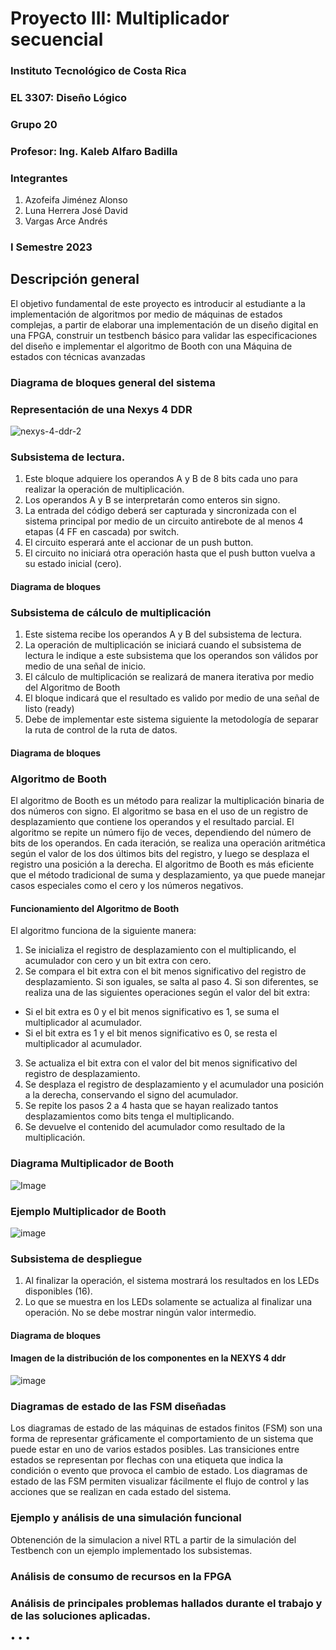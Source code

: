 # Proyecto III:  Multiplicador secuencial

### Instituto Tecnológico de Costa Rica
### EL 3307: Diseño Lógico
### Grupo 20
### Profesor: Ing. Kaleb Alfaro Badilla

### Integrantes
1. Azofeifa Jiménez Alonso
2. Luna Herrera José David
3. Vargas Arce Andrés


### I Semestre 2023

## Descripción general

El objetivo fundamental de este proyecto es introducir al estudiante a la implementación de algoritmos por medio de máquinas de estados complejas, a partir de elaborar una implementación de un diseño digital en una FPGA, construir un testbench básico para validar las especificaciones del diseño e implementar el algoritmo de Booth con una Máquina de estados con técnicas avanzadas


### Diagrama de bloques general del sistema



### Representación de una Nexys 4 DDR

![nexys-4-ddr-2](https://user-images.githubusercontent.com/111375712/233267532-c767c9a8-8a26-439e-a7d4-a855c1f0dba8.png)


###  Subsistema de lectura.
1. Este bloque adquiere los operandos A y B de 8 bits cada uno para realizar la operación de multiplicación.
2. Los operandos A y B se interpretarán como enteros sin signo.
3. La entrada del código deberá ser capturada y sincronizada con el sistema principal por medio de un
circuito antirebote de al menos 4 etapas (4 FF en cascada) por switch.
4. El circuito esperará ante el accionar de un push button.
5. El circuito no iniciará otra operación hasta que el push button vuelva a su estado inicial (cero).




####  Diagrama de bloques





###  Subsistema de cálculo de multiplicación
1. Este sistema recibe los operandos A y B del subsistema de lectura.
2. La operación de multiplicación se iniciará cuando el subsistema de lectura le indique a este subsistema
que los operandos son válidos por medio de una señal de inicio.
3. El cálculo de multiplicación se realizará de manera iterativa por medio del Algoritmo de Booth
4. El bloque indicará que el resultado es valido por medio de una señal de listo (ready)
5. Debe de implementar este sistema siguiente la metodología de separar la ruta de control de la ruta de
datos.

####  Diagrama de bloques




### Algoritmo de Booth
El algoritmo de Booth es un método para realizar la multiplicación binaria de dos números con signo. El algoritmo se basa en el uso de un registro de desplazamiento que contiene los operandos y el resultado parcial. El algoritmo se repite un número fijo de veces, dependiendo del número de bits de los operandos. En cada iteración, se realiza una operación aritmética según el valor de los dos últimos bits del registro, y luego se desplaza el registro una posición a la derecha. El algoritmo de Booth es más eficiente que el método tradicional de suma y desplazamiento, ya que puede manejar casos especiales como el cero y los números negativos.


#### Funcionamiento del Algoritmo de Booth

El algoritmo funciona de la siguiente manera:

1. Se inicializa el registro de desplazamiento con el multiplicando, el acumulador con cero y un bit extra con cero.
2. Se compara el bit extra con el bit menos significativo del registro de desplazamiento. Si son iguales, se salta al paso 4. Si son diferentes, se realiza una de las siguientes operaciones según el valor del bit extra:
  - Si el bit extra es 0 y el bit menos significativo es 1, se suma el multiplicador al acumulador.
  - Si el bit extra es 1 y el bit menos significativo es 0, se resta el multiplicador al acumulador.
3. Se actualiza el bit extra con el valor del bit menos significativo del registro de desplazamiento.
4. Se desplaza el registro de desplazamiento y el acumulador una posición a la derecha, conservando el signo del acumulador.
5. Se repite los pasos 2 a 4 hasta que se hayan realizado tantos desplazamientos como bits tenga el multiplicando.
6. Se devuelve el contenido del acumulador como resultado de la multiplicación.

### Diagrama Multiplicador de Booth

![Image](https://github.com/AzofeifaJ/Proyecto_3_Diseno_Logico/assets/111375712/914096ee-4f4a-4d7a-9134-6936bf7acada)

### Ejemplo Multiplicador de Booth

![image](https://github.com/AzofeifaJ/Proyecto_3_Diseno_Logico/assets/111375712/dd6a39e0-aaa1-4415-9822-3d7fade90f14)


### Subsistema de despliegue
1. Al finalizar la operación, el sistema mostrará los resultados en los LEDs disponibles (16).
2. Lo que se muestra en los LEDs solamente se actualiza al finalizar una operación. No se debe mostrar
ningún valor intermedio.

####  Diagrama de bloques





#### Imagen de la distribución de los componentes en la NEXYS 4 ddr
![image](https://user-images.githubusercontent.com/111375712/195011801-afe0480f-6058-425c-bd41-d2c9452f1d77.png)







### Diagramas de estado de las FSM diseñadas
Los diagramas de estado de las máquinas de estados finitos (FSM) son una forma de representar gráficamente el comportamiento de un sistema que puede estar en uno de varios estados posibles. Las transiciones entre estados se representan por flechas con una etiqueta que indica la condición o evento que provoca el cambio de estado. Los diagramas de estado de las FSM permiten visualizar fácilmente el flujo de control y las acciones que se realizan en cada estado del sistema.


### Ejemplo y análisis de una simulación funcional
Obtenención de la simulacion a nivel RTL a partir de la simulación del Testbench con un ejemplo implementado los subsistemas.



### Análisis de consumo de recursos en la FPGA




### Análisis de principales problemas hallados durante el trabajo y de las soluciones aplicadas.
• 
• 
• 

